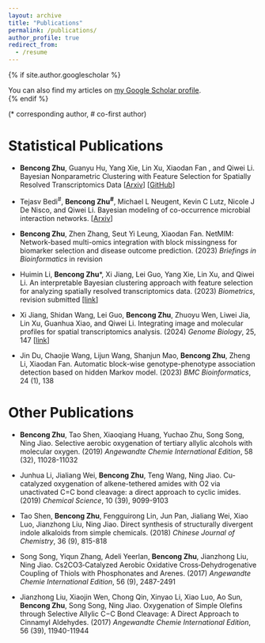 ```yaml
---
layout: archive
title: "Publications"
permalink: /publications/
author_profile: true
redirect_from:
  - /resume
---
```


{% if site.author.googlescholar %}
  <div class="wordwrap">You can also find my articles on <a href="{{site.author.googlescholar}}">my Google Scholar profile</a>.</div>
{% endif %}

(* corresponding author, # co-first author)

Statistical Publications
==========
* **Bencong Zhu**, Guanyu Hu, Yang Xie, Lin Xu, Xiaodan Fan , and Qiwei Li. Bayesian Nonparametric Clustering with Feature Selection for Spatially Resolved Transcriptomics Data [[Arxiv](https://arxiv.org/abs/2312.08324)] [[GitHub](https://github.com/new-zbc/BNPSpace)] <be>

* Tejasv Bedi<sup>#</sup>, **Bencong Zhu<sup>#</sup>**, Michael L Neugent, Kevin C Lutz, Nicole J De Nisco, and Qiwei Li. Bayesian modeling of co-occurrence microbial interaction networks. [[Arxiv](https://arxiv.org/abs/2404.09194)]

* **Bencong Zhu**, Zhen Zhang, Seut Yi Leung, Xiaodan Fan. NetMIM: Network-based multi-omics integration with block missingness for biomarker selection and disease outcome prediction. (2023) *Briefings in Bioinformatics* in revision

* Huimin Li, **Bencong Zhu**\*, Xi Jiang, Lei Guo, Yang Xie, Lin Xu, and Qiwei Li. An interpretable Bayesian clustering approach with feature selection for analyzing spatially resolved transcriptomics data. (2023) *Biometrics*, revision submitted [[link](https://www.biorxiv.org/content/10.1101/2023.05.10.540273v1)]

* Xi Jiang, Shidan Wang, Lei Guo, **Bencong Zhu**, Zhuoyu Wen, Liwei Jia, Lin Xu, Guanhua Xiao, and Qiwei Li. Integrating image and molecular profiles for spatial transcriptomics analysis. (2024) *Genome Biology*, 25, 147 [[link]([https://www.biorxiv.org/content/10.1101/2023.06.18.545488v1](https://link.springer.com/article/10.1186/s13059-024-03289-5?utm_source=rct_congratemailt&utm_medium=email&utm_campaign=oa_20240606&utm_content=10.1186%2Fs13059-024-03289-5))]

* Jin Du, Chaojie Wang, Lijun Wang, Shanjun Mao, **Bencong Zhu**, Zheng Li, Xiaodan Fan. Automatic block-wise genotype-phenotype association detection based on hidden Markov model. (2023) *BMC Bioinformatics*, 24 (1), 138

Other Publications
============
* **Bencong Zhu**, Tao Shen, Xiaoqiang Huang, Yuchao Zhu, Song Song, Ning Jiao. Selective aerobic oxygenation of tertiary allylic alcohols with molecular oxygen. (2019) *Angewandte Chemie International Edition*, 58 (32), 11028-11032

* Junhua Li, Jialiang Wei, **Bencong Zhu**, Teng Wang, Ning Jiao. Cu-catalyzed oxygenation of alkene-tethered amides with O2 via unactivated C=C bond cleavage: a direct approach to cyclic imides. (2019) *Chemical Science*, 10 (39), 9099-9103

* Tao Shen, **Bencong Zhu**, Fengguirong Lin, Jun Pan, Jialiang Wei, Xiao Luo, Jianzhong Liu, Ning Jiao. Direct synthesis of structurally divergent indole alkaloids from simple chemicals. (2018) *Chinese Journal of Chemistry*, 36 (9), 815-818

* Song Song, Yiqun Zhang, Adeli Yeerlan, **Bencong Zhu**, Jianzhong Liu, Ning Jiao. Cs2CO3‐Catalyzed Aerobic Oxidative Cross‐Dehydrogenative Coupling of Thiols with Phosphonates and Arenes. (2017) *Angewandte Chemie International Edition*, 56 (9), 2487-2491

* Jianzhong Liu, Xiaojin Wen, Chong Qin, Xinyao Li, Xiao Luo, Ao Sun, **Bencong Zhu**, Song Song, Ning Jiao. Oxygenation of Simple Olefins through Selective Allylic C−C Bond Cleavage: A Direct Approach to Cinnamyl Aldehydes. (2017) *Angewandte Chemie International Edition*, 56 (39), 11940-11944

